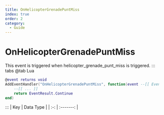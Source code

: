 ```yaml
---
title: OnHelicopterGrenadePuntMiss
index: true
order: 2
category:
  - Guide
---
```


# OnHelicopterGrenadePuntMiss
This event is triggered when helicopter_grenade_punt_miss is triggered.
::: tabs
@tab Lua
```lua
@event returns void
AddEventHandler("OnHelicopterGrenadePuntMiss", function(event --[[ Event ]])
    --[[ ... ]]
    return EventResult.Continue
end)
```

:::
| Key | Data Type |
| :-: | :-------: |